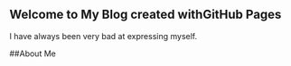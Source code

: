 ## Welcome to My Blog created withGitHub Pages

I have always been very bad at expressing myself. 

##About Me
